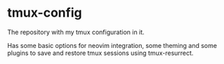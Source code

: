 # tmux-config
The repository with my tmux configuration in it.

Has some basic options for neovim integration, some theming and some plugins to save and restore tmux sessions using tmux-resurrect.



